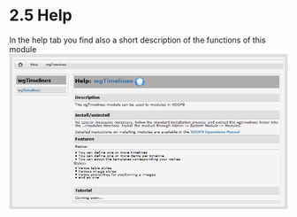 # 2.5 Help

In the help tab you find also a short description of the functions of this module
![](../assets/2admin_help.png)
